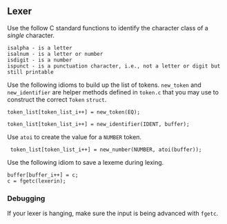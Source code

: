 ## Lexer

Use the follow C standard functions to identify the character class of
a _single_ character.

    isalpha - is a letter
    isalnum - is a letter or number
    isdigit - is a number
    ispunct - is a punctuation character, i.e., not a letter or digit but still printable

Use the following idioms to build up the list of tokens.  `new_token`
and `new_identifier` are helper methods defined in `token.c` that you
may use to construct the correct `Token` `struct`.

    token_list[token_list_i++] = new_token(EQ);

    token_list[token_list_i++] = new_identifier(IDENT, buffer);

Use `atoi` to create the value for a `NUMBER` token.

     token_list[token_list_i++] = new_number(NUMBER, atoi(buffer));

Use the following idiom to save a lexeme during lexing.

    buffer[buffer_i++] = c;
    c = fgetc(lexerin);

### Debugging

If your lexer is hanging, make sure the input is being advanced with
`fgetc`.
